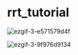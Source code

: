 # rrt_tutorial

![ezgif-3-e571579d4f](https://github.com/christianpfitzner/rrt_tutorial/assets/20952014/014b1dd1-351f-4502-9095-47e2459b590e)

![ezgif-3-9f976d9134](https://github.com/christianpfitzner/rrt_tutorial/assets/20952014/dec31283-cc06-4ec8-8673-3438c9370ff1)

